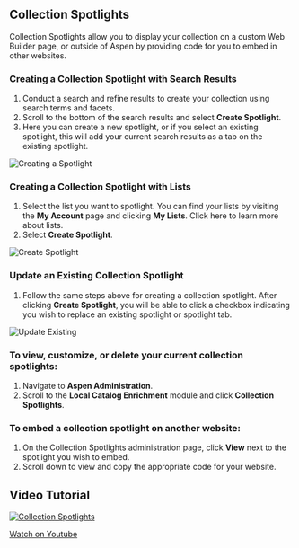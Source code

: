 ## Collection Spotlights

Collection Spotlights allow you to display your collection on a custom Web Builder page, or outside of Aspen by providing code for you to embed in other websites.

### Creating a Collection Spotlight with Search Results

1. Conduct a search and refine results to create your collection using search terms and facets.
2. Scroll to the bottom of the search results and select **Create Spotlight**.
3. Here you can create a new spotlight, or if you select an existing spotlight, this will add your current search results as a tab on the existing spotlight.

![Creating a Spotlight](/manual/images/CollectionSpotlights_New-Tab.jpg)

### Creating a Collection Spotlight with Lists

1. Select the list you want to spotlight. You can find your lists by visiting the **My Account** page and clicking **My Lists**. Click here to learn more about lists.
2. Select **Create Spotlight**.

![Create Spotlight](/manual/images/CollectionSpotlights_Create-Spotlight.jpg)

### Update an Existing Collection Spotlight

1. Follow the same steps above for creating a collection spotlight. After clicking **Create Spotlight**, you will be able to click a checkbox indicating you wish to replace an existing spotlight or spotlight tab.

![Update Existing](/manual/images/CollectionSpotlights_Replace-Existing.jpg)

### To view, customize, or delete your current collection spotlights:

1. Navigate to **Aspen Administration**.
2. Scroll to the **Local Catalog Enrichment** module and click **Collection Spotlights**.

### To embed a collection spotlight on another website:

1. On the Collection Spotlights administration page, click **View** next to the spotlight you wish to embed.
2. Scroll down to view and copy the appropriate code for your website.

## Video Tutorial

[![Collection Spotlights](/manual/images/Collection-Spotlight.jpg)](https://youtu.be/kJDcaCgC0xo)

[Watch on Youtube](https://youtu.be/kJDcaCgC0xo)
